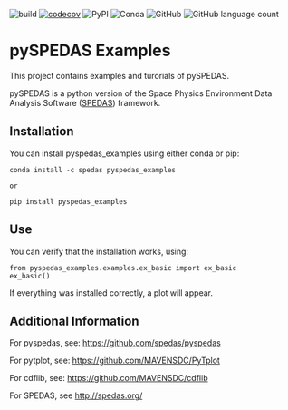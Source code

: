 ![build](https://github.com/spedas/pyspedas_examples/workflows/build/badge.svg)
[![codecov](https://codecov.io/gh/spedas/pyspedas_examples/branch/master/graph/badge.svg)](https://codecov.io/gh/spedas/pyspedas_examples)
![PyPI](https://img.shields.io/pypi/v/pyspedas-examples)
![Conda](https://img.shields.io/conda/v/spedas/pyspedas_examples)
![GitHub](https://img.shields.io/github/license/spedas/pyspedas_examples)
![GitHub language count](https://img.shields.io/github/languages/count/spedas/pyspedas_examples)

# pySPEDAS Examples

This project contains examples and turorials of pySPEDAS.

pySPEDAS is a python version of the Space Physics Environment Data Analysis Software ([SPEDAS](http://spedas.org/wiki)) framework.


## Installation

You can install pyspedas_examples using either conda or pip:

```
conda install -c spedas pyspedas_examples

or

pip install pyspedas_examples
```


## Use

You can verify that the installation works, using:

```
from pyspedas_examples.examples.ex_basic import ex_basic
ex_basic()
```

If everything was installed correctly, a plot will appear.


## Additional Information

For pyspedas, see: https://github.com/spedas/pyspedas

For pytplot, see: https://github.com/MAVENSDC/PyTplot

For cdflib, see: https://github.com/MAVENSDC/cdflib

For SPEDAS, see http://spedas.org/
